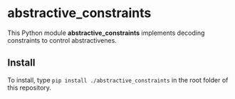 # abstractive_constraints

This Python module **abstractive_constraints** implements decoding
constraints to control abstractivenes.
  
Install
-------

To install, type `pip install ./abstractive_constraints` in the root folder of this repository.


